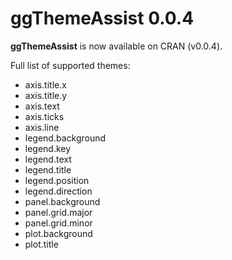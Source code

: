 # ggThemeAssist 0.0.4

**ggThemeAssist** is now available on CRAN (v0.0.4).

Full list of supported themes:

* axis.title.x
* axis.title.y	
* axis.text	
* axis.ticks
* axis.line
* legend.background
* legend.key
* legend.text
* legend.title
* legend.position
* legend.direction
* panel.background
* panel.grid.major
* panel.grid.minor
* plot.background
* plot.title
